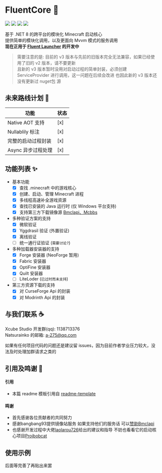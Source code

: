 # FluentCore 📜
![](https://img.shields.io/badge/license-MIT-green)
![](https://img.shields.io/github/repo-size/Xcube-Studio/Natsurainko.FluentCore)
![](https://img.shields.io/github/stars/Xcube-Studio/Natsurainko.FluentCore)
![](https://img.shields.io/github/commit-activity/y/Xcube-Studio/Natsurainko.FluentCore)

基于 .NET 8 的跨平台的模块化 Minecraft 启动核心  
提供简单的模块化调用，以及更面向 Mvvm 模式的服务调用  
**现在正用于 [Fluent Launcher](https://github.com/Xcube-Studio/Natsurainko.FluentLauncher) 的开发中**

>
> 需要注意的是: 目前的 v3 版本与先前的旧版本完全无法兼容，如果已经使用了旧的 v2 版本，请不要更新  
> 且新的 v3 版本暂时没用对启动过程的简单封装，必须创建 ServiceProvider 进行调用，这一问题在后续会改进
> 也因此新的 v3 版本还没有更新过 nuget包 源
>

## 未来路线计划 📝

| 功能                                     | 状态               |
| ---------------------------------------- | ------------------ |
| Native AOT 支持                          | [x]                |
| Nullablily 标注                          | [x]                |
| 完整的启动过程封装                        | [x]                |
| Async 异步过程处理                       | [x]                |

## 功能列表 ✨

+ 基本功能
  + [x] 查找 .minecraft 中的游戏核心
  + [x] 创建、启动、管理 Minecraft 进程 
  + [x] 多线程高速补全游戏资源
  + [x] 查找已安装的 Java 运行时 (仅 Windows 平台支持) 
  + [x] 支持第三方下载镜像源 [Bmclapi、Mcbbs](https://bmclapidoc.bangbang93.com/)
+ 多种验证方案的支持
  + [x] 微软验证
  + [x] Yggdrasil 验证 (外置验证)
  + [x] 离线验证
  + [ ] 统一通行证验证 (`需要讨论?`)
+ 多种加载器安装器的支持
  + [x] Forge 安装器 (NeoForge 暂用)
  + [x] Fabric 安装器
  + [x] OptiFine 安装器
  + [x] Quilt 安装器
  + [ ] LiteLoder (`已过时而未支持`)
+ 第三方资源下载的支持
  + [x] 对 CurseForge Api 的封装
  + [x] 对 Modrinth Api 的封装

## 与我们联系 ☕️

Xcube Studio 开发群(qq): 1138713376  
Natsurainko 的邮箱: a-275@qq.com  

如果有任何项目代码的问题还是建议留 issues，因为目前作者学业压力较大，没法及时处理加群请求之类的

## 引用及鸣谢 🎉

#### 引用
+ 本篇 readme 模板引用自 [readme-template](https://github.com/iuricode/readme-template)  

#### 鸣谢
+ 首先感谢各位贡献者的共同努力  
+ 感谢bangbang93提供镜像站服务 如果支持他们的服务话 可以[赞助Bmclapi](https://afdian.net/@bangbang93)  
+ 也感谢开发过程中大佬[laolarou726](https://github.com/laolarou726)给出的建议和指导 不妨也看看它的启动核心项目[Projbobcat](https://github.com/Corona-Studio/ProjBobcat)

## 使用示例 

后面等完善了再贴出来罢
